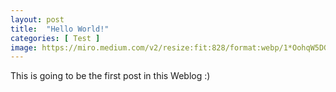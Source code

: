 ```yaml
---
layout: post
title:  "Hello World!"
categories: [ Test ]
image: https://miro.medium.com/v2/resize:fit:828/format:webp/1*OohqW5DGh9CQS4hLY5FXzA.png
---
```


This is going to be the first post in this Weblog :)